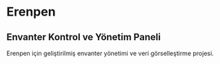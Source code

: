 # Erenpen
## Envanter Kontrol ve Yönetim Paneli
Erenpen için geliştirilmiş envanter yönetimi ve veri görselleştirme projesi.